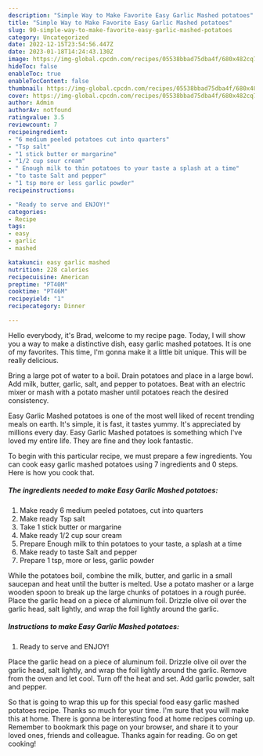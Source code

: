 ```yaml
---
description: "Simple Way to Make Favorite Easy Garlic Mashed potatoes"
title: "Simple Way to Make Favorite Easy Garlic Mashed potatoes"
slug: 90-simple-way-to-make-favorite-easy-garlic-mashed-potatoes
category: Uncategorized
date: 2022-12-15T23:54:56.447Z
date: 2023-01-18T14:24:43.130Z
image: https://img-global.cpcdn.com/recipes/05538bbad75dba4f/680x482cq70/easy-garlic-mashed-potatoes-recipe-main-photo.jpg
hideToc: false
enableToc: true
enableTocContent: false
thumbnail: https://img-global.cpcdn.com/recipes/05538bbad75dba4f/680x482cq70/easy-garlic-mashed-potatoes-recipe-main-photo.jpg
cover: https://img-global.cpcdn.com/recipes/05538bbad75dba4f/680x482cq70/easy-garlic-mashed-potatoes-recipe-main-photo.jpg
author: Admin
authorAv: notfound
ratingvalue: 3.5
reviewcount: 7
recipeingredient:
- "6 medium peeled potatoes cut into quarters"
- "Tsp salt"
- "1 stick butter or margarine"
- "1/2 cup sour cream"
- " Enough milk to thin potatoes to your taste a splash at a time"
- "to taste Salt and pepper"
- "1 tsp more or less garlic powder"
recipeinstructions:

- "Ready to serve and ENJOY!"
categories:
- Recipe
tags:
- easy
- garlic
- mashed

katakunci: easy garlic mashed 
nutrition: 228 calories
recipecuisine: American
preptime: "PT40M"
cooktime: "PT46M"
recipeyield: "1"
recipecategory: Dinner

---
```



Hello everybody, it's Brad, welcome to my recipe page. Today, I will show you a way to make a distinctive dish, easy garlic mashed potatoes. It is one of my favorites. This time, I'm gonna make it a little bit unique. This will be really delicious.

Bring a large pot of water to a boil. Drain potatoes and place in a large bowl. Add milk, butter, garlic, salt, and pepper to potatoes. Beat with an electric mixer or mash with a potato masher until potatoes reach the desired consistency.

Easy Garlic Mashed potatoes is one of the most well liked of recent trending meals on earth. It's simple, it is fast, it tastes yummy. It's appreciated by millions every day. Easy Garlic Mashed potatoes is something which I've loved my entire life. They are fine and they look fantastic.


To begin with this particular recipe, we must prepare a few ingredients. You can cook easy garlic mashed potatoes using 7 ingredients and 0 steps. Here is how you cook that.

<!--inarticleads1-->

##### The ingredients needed to make Easy Garlic Mashed potatoes:

1. Make ready 6 medium peeled potatoes, cut into quarters
1. Make ready Tsp salt
1. Take 1 stick butter or margarine
1. Make ready 1/2 cup sour cream
1. Prepare  Enough milk to thin potatoes to your taste, a splash at a time
1. Make ready to taste Salt and pepper
1. Prepare 1 tsp, more or less, garlic powder


While the potatoes boil, combine the milk, butter, and garlic in a small saucepan and heat until the butter is melted. Use a potato masher or a large wooden spoon to break up the large chunks of potatoes in a rough purée. Place the garlic head on a piece of aluminum foil. Drizzle olive oil over the garlic head, salt lightly, and wrap the foil lightly around the garlic. 

<!--inarticleads2-->

##### Instructions to make Easy Garlic Mashed potatoes:


1. Ready to serve and ENJOY!

Place the garlic head on a piece of aluminum foil. Drizzle olive oil over the garlic head, salt lightly, and wrap the foil lightly around the garlic. Remove from the oven and let cool. Turn off the heat and set. Add garlic powder, salt and pepper. 

So that is going to wrap this up for this special food easy garlic mashed potatoes recipe. Thanks so much for your time. I'm sure that you will make this at home. There is gonna be interesting food at home recipes coming up. Remember to bookmark this page on your browser, and share it to your loved ones, friends and colleague. Thanks again for reading. Go on get cooking!
